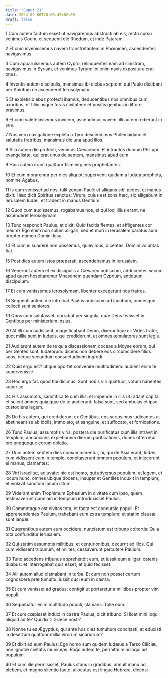 ```yaml
---
title: "Caput 21"
date: 2024-09-06T20:00:47+02:00
draft: false
---
```



1 Cum autem factum esset ut navigaremus abstracti ab eis, recto cursu venimus Coum, et sequenti die Rhodum, et inde Pataram.

2 Et cum invenissemus navem transfretantem in Phœnicen, ascendentes navigavimus.

3 Cum apparuissemus autem Cypro, relinquentes eam ad sinistram, navigavimus in Syriam, et venimus Tyrum: ibi enim navis expositura erat onus.

4 Inventis autem discipulis, mansimus ibi diebus septem: qui Paulo dicebant per Spiritum ne ascenderet Ierosolymam.

5 Et expletis diebus profecti ibamus, deducentibus nos omnibus cum uxoribus, et filiis usque foras civitatem: et positis genibus in littore, oravimus.

6 Et cum valefecissemus invicem, ascendimus navem: illi autem redierunt in sua.

7 Nos vero navigatione expleta a Tyro descendimus Ptolemaidam: et salutatis fratribus, mansimus die una apud illos.

8 Alia autem die profecti, venimus Cæsaream. Et intrantes domum Philippi evangelistæ, qui erat unus de septem, mansimus apud eum.

9 Huic autem erant quattuor filiæ virgines prophetantes.

10 Et cum moraremur per dies aliquot, supervenit quidam a Iudæa propheta, nomine Agabus.

11 Is cum venisset ad nos, tulit zonam Pauli: et alligans sibi pedes, et manus dixit: Hæc dicit Spiritus sanctus: Virum, cuius est zona hæc, sic alligabunt in Ierusalem Iudæi, et tradent in manus Gentium.

12 Quod cum audissemus, rogabamus nos, et qui loci illius erant, ne ascenderet Ierosolymam.

13 Tunc respondit Paulus, et dixit: Quid facitis flentes, et affligentes cor meum? Ego enim non solum alligari, sed et mori in Ierusalem paratus sum propter nomen Domini Iesu.

14 Et cum ei suadere non possemus, quievimus, dicentes: Domini voluntas fiat.

15 Post dies autem istos præparati, ascendebamus in Ierusalem.

16 Venerunt autem et ex discipulis a Cæsarea nobiscum, adducentes secum apud quem hospitaremur Mnasonem quendam Cyprium, antiquum discipulum.

17 Et cum venissemus Ierosolymam, libenter exceperunt nos fratres.

18 Sequenti autem die introibat Paulus nobiscum ad Iacobum, omnesque collecti sunt seniores.

19 Quos cum salutasset, narrabat per singula, quæ Deus fecisset in Gentibus per ministerium ipsius.

20 At illi cum audissent, magnificabant Deum, dixeruntque ei: Vides frater, quot millia sunt in Iudæis, qui crediderunt, et omnes æmulatores sunt legis.

21 Audierunt autem de te quia discessionem doceas a Moyse eorum, qui per Gentes sunt, Iudæorum: dicens non debere eos circumcidere filios suos, neque secundum consuetudinem ingredi.

22 Quid ergo est? utique oportet convenire multitudinem: audient enim te supervenisse.

23 Hoc ergo fac quod tibi dicimus: Sunt nobis viri quattuor, votum habentes super se.

24 His assumptis, sanctifica te cum illis: et impende in illis ut radant capita: et scient omnes quia quæ de te audierunt, falsa sunt, sed ambulas et ipse custodiens legem.

25 De his autem, qui crediderunt ex Gentibus, nos scripsimus iudicantes ut abstineant se ab idolis, immolato, et sanguine, et suffocato, et fornicatione.

26 Tunc Paulus, assumptis viris, postera die purificatus cum illis intravit in templum, annuncians expletionem dierum purificationis, donec offerretur pro unoquoque eorum oblatio.

27 Dum autem septem dies consummarentur, hi, qui de Asia erant, Iudæi, cum vidissent eum in templo, concitaverunt omnem populum, et iniecerunt ei manus, clamantes:

28 Viri Israelitæ, adiuvate: hic est homo, qui adversus populum, et legem, et locum hunc, omnes ubique docens, insuper et Gentiles induxit in templum, et violavit sanctum locum istum.

29 Viderant enim Trophimum Ephesium in civitate cum ipso, quem æstimaverunt quoniam in templum introduxisset Paulus.

30 Commotaque est civitas tota, et facta est concursio populi. Et apprehendentes Paulum, trahebant eum extra templum: et statim clausæ sunt ianuæ.

31 Quærentibus autem eum occidere, nunciatum est tribuno cohortis: Quia tota confunditur Ierusalem.

32 Qui statim assumptis militibus, et centurionibus, decurrit ad illos. Qui cum vidissent tribunum, et milites, cessaverunt percutere Paulum.

33 Tunc accedens tribunus apprehendit eum, et iussit eum alligari catenis duabus: et interrogabat quis esset, et quid fecisset.

34 Alii autem aliud clamabant in turba. Et cum non posset certum cognoscere præ tumultu, iussit duci eum in castra.

35 Et cum venisset ad gradus, contigit ut portaretur a militibus propter vim populi.

36 Sequebatur enim multitudo populi, clamans: Tolle eum.

37 Et cum cœpisset induci in castra Paulus, dicit tribuno: Si licet mihi loqui aliquid ad te? Qui dixit: Græce nosti?

38 Nonne tu es Ægyptius, qui ante hos dies tumultum concitasti, et eduxisti in desertum quattuor millia virorum sicariorum?

39 Et dixit ad eum Paulus: Ego homo sum quidem Iudæus a Tarso Ciliciæ, non ignotæ civitatis municeps. Rogo autem te, permitte mihi loqui ad populum.

40 Et cum ille permisisset, Paulus stans in gradibus, annuit manu ad plebem, et magno silentio facto, allocutus est lingua Hebræa, dicens:

